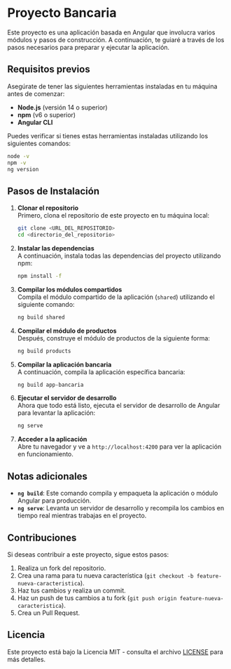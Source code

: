 
# Proyecto Bancaria

Este proyecto es una aplicación basada en Angular que involucra varios módulos y pasos de construcción. A continuación, te guiaré a través de los pasos necesarios para preparar y ejecutar la aplicación.

## Requisitos previos

Asegúrate de tener las siguientes herramientas instaladas en tu máquina antes de comenzar:

- **Node.js** (versión 14 o superior)
- **npm** (v6 o superior)
- **Angular CLI**

Puedes verificar si tienes estas herramientas instaladas utilizando los siguientes comandos:

```bash
node -v
npm -v
ng version
```

## Pasos de Instalación

1. **Clonar el repositorio**  
   Primero, clona el repositorio de este proyecto en tu máquina local:

   ```bash
   git clone <URL_DEL_REPOSITORIO>
   cd <directorio_del_repositorio>
   ```

2. **Instalar las dependencias**  
   A continuación, instala todas las dependencias del proyecto utilizando npm:

   ```bash
   npm install -f
   ```

3. **Compilar los módulos compartidos**  
   Compila el módulo compartido de la aplicación (`shared`) utilizando el siguiente comando:

   ```bash
   ng build shared
   ```

4. **Compilar el módulo de productos**  
   Después, construye el módulo de productos de la siguiente forma:

   ```bash
   ng build products
   ```

5. **Compilar la aplicación bancaria**  
   A continuación, compila la aplicación específica bancaria:

   ```bash
   ng build app-bancaria
   ```

6. **Ejecutar el servidor de desarrollo**  
   Ahora que todo está listo, ejecuta el servidor de desarrollo de Angular para levantar la aplicación:

   ```bash
   ng serve
   ```

7. **Acceder a la aplicación**  
   Abre tu navegador y ve a `http://localhost:4200` para ver la aplicación en funcionamiento.

## Notas adicionales

- **`ng build`**: Este comando compila y empaqueta la aplicación o módulo Angular para producción.
- **`ng serve`**: Levanta un servidor de desarrollo y recompila los cambios en tiempo real mientras trabajas en el proyecto.

## Contribuciones

Si deseas contribuir a este proyecto, sigue estos pasos:

1. Realiza un fork del repositorio.
2. Crea una rama para tu nueva característica (`git checkout -b feature-nueva-caracteristica`).
3. Haz tus cambios y realiza un commit.
4. Haz un push de tus cambios a tu fork (`git push origin feature-nueva-caracteristica`).
5. Crea un Pull Request.

## Licencia

Este proyecto está bajo la Licencia MIT - consulta el archivo [LICENSE](LICENSE) para más detalles.
